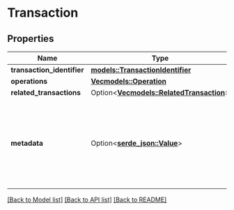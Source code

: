 # Transaction

## Properties

Name | Type | Description | Notes
------------ | ------------- | ------------- | -------------
**transaction_identifier** | [**models::TransactionIdentifier**](TransactionIdentifier.md) |  | 
**operations** | [**Vec<models::Operation>**](Operation.md) |  | 
**related_transactions** | Option<[**Vec<models::RelatedTransaction>**](RelatedTransaction.md)> |  | [optional]
**metadata** | Option<[**serde_json::Value**](.md)> | Transactions that are related to other transactions (like a cross-shard transaction) should include the tranaction_identifier of these transactions in the metadata.  | [optional]

[[Back to Model list]](../README.md#documentation-for-models) [[Back to API list]](../README.md#documentation-for-api-endpoints) [[Back to README]](../README.md)


